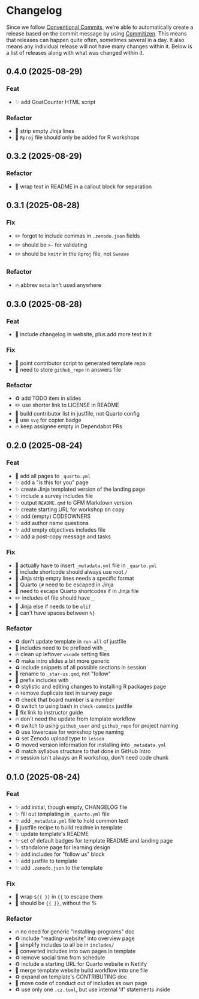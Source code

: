 # Changelog

Since we follow [Conventional
Commits](https://decisions.seedcase-project.org/why-conventional-commits),
we're able to automatically create a release based on the commit message
by using
[Commitizen](https://decisions.seedcase-project.org/why-semantic-release-with-commitizen).
This means that releases can happen quite often, sometimes several in
a day. It also means any individual release will not have many changes
within it. Below is a list of releases along with what was changed
within it.

## 0.4.0 (2025-08-29)

### Feat

- :sparkles: add GoatCounter HTML script

### Refactor

- :lipstick: strip empty Jinja lines
- :truck: `Rproj` file should only be added for R workshops

## 0.3.2 (2025-08-29)

### Refactor

- :lipstick: wrap text in README in a callout block for separation

## 0.3.1 (2025-08-28)

### Fix

- :pencil2: forgot to include commas in `.zenodo.json` fields
- :pencil2: should be `>-` for validating
- :pencil2: should be `knitr` in the `Rproj` file, not `Sweave`

### Refactor

- :fire: abbrev `meta` isn't used anywhere

## 0.3.0 (2025-08-28)

### Feat

- :wrench: include changelog in website, plus add more text in it

### Fix

- :hammer: point contributor script to generated template repo
- :bug: need to store `github_repo` in answers file

### Refactor

- :recycle: add TODO item in slides
- :pencil2: use shorter link to LICENSE in README
- :hammer: build contributor list in justfile, not Quarto config
- :lipstick: use `svg` for copier badge
- :fire: keep assignee empty in Dependabot PRs

## 0.2.0 (2025-08-24)

### Feat

- :wrench: add all pages to `_quarto.yml`
- :sparkles: add a "is this for you" page
- :sparkles: create Jinja templated version of the landing page
- :sparkles: include a survey includes file
- :sparkles: output `README.qmd` to GFM Markdown version
- :sparkles: create starting URL for workshop on copy
- :sparkles: add (empty) CODEOWNERS
- :sparkles: add author name questions
- :sparkles: add empty objectives includes file
- :sparkles: add a post-copy message and tasks

### Fix

- :bug: actually have to insert `_metadata.yml` file in `_quarto.yml`
- :bug: include shortcode should always use root `/`
- :bug: Jinja strip empty lines needs a specific format
- :bug: Quarto `{#` need to be escaped in Jinja
- :bug: need to escape Quarto shortcodes if in Jinja file
- :pencil2: includes of file should have `_`
- :bug: Jinja else if needs to be `elif`
- :bug: can't have spaces between `%}`

### Refactor

- :recycle: don't update template in `run-all` of justfile
- :truck: includes need to be prefixed with `_`
- :fire: clean up leftover `vscode` setting files
- :recycle: make intro slides a bit more generic
- :recycle: include snippets of all possible sections in session
- :truck: rename to `_star-us.qmd`, not "follow"
- :truck: prefix includes with `_`
- :recycle: stylistic and editing changes to installing R packages page
- :fire: remove duplicate text in survey page
- :recycle: check that board number is a number
- :recycle: switch to using bash in `check-commits` justfile
- :memo: fix link to instructor guide
- :fire: don't need the update from template workflow
- :recycle: switch to using `github_user` and `github_repo` for project naming
- :recycle: use lowercase for workshop type naming
- :recycle: set Zenodo upload type to `lesson`
- :recycle: moved version information for installing into `_metadata.yml`
- :recycle: match syllabus structure to that done in GitHub Intro
- :fire: session isn't always an R workshop, don't need code chunk

## 0.1.0 (2025-08-24)

### Feat

- :sparkles: add initial, though empty, CHANGELOG file
- :sparkles: fill out templating in `_quarto.yml` file
- :sparkles: add `_metadata.yml` file to hold common text
- :hammer: justfile recipe to build readme in template
- :sparkles: update template's README
- :sparkles: set of default badges for template README and landing page
- :sparkles: standalone page for learning design
- :sparkles: add includes for "follow us" block
- :sparkles: add justfile to template
- :sparkles: add `.zenodo.json` to the template

### Fix

- :bug: wrap `${{ }}` in `{{` to escape them
- :bug: should be `{{ }}`, without the %

### Refactor

- :fire: no need for generic "installing-programs" doc
- :recycle: include "reading-website" into overview page
- :truck: simplify includes to all be in `includes/`
- :truck: converted includes into own pages in template
- :recycle: remove social time from schedule
- :recycle: include a starting URL for Quarto website in Netlify
- :construction_worker: merge template website build workflow into one file
- :recycle: expand on template's CONTRIBUTING doc
- :truck: move code of conduct out of includes as own page
- :recycle: use only one `.cz.toml`, but use internal 'if' statements inside
